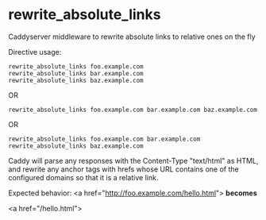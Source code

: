 # rewrite_absolute_links
Caddyserver middleware to rewrite absolute links to relative ones on the fly

Directive usage:

    rewrite_absolute_links foo.example.com
    rewrite_absolute_links bar.example.com
    rewrite_absolute_links baz.example.com


OR

    rewrite_absolute_links foo.example.com bar.example.com baz.example.com

OR

    rewrite_absolute_links foo.example.com bar.example.com
    rewrite_absolute_links baz.example.com

Caddy will parse any responses with the Content-Type "text/html" as HTML, and rewrite any anchor tags with hrefs whose URL contains one
of the configured domains so that it is a relative link.

Expected behavior:
&lt;a href="http://foo.example.com/hello.html"&gt; **becomes**

&lt;a href="/hello.html"&gt;
